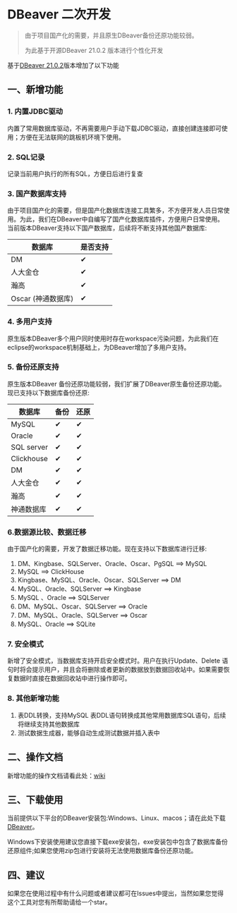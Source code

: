 # DBeaver 二次开发

>  由于项目国产化的需要，并且原生DBeaver备份还原功能较弱。
>
> 为此基于开源DBeaver 21.0.2 版本进行个性化开发

基于[DBeaver 21.0.2](https://github.com/dbeaver/dbeaver)版本增加了以下功能

## 一、新增功能

### 1. 内置JDBC驱动

内置了常用数据库驱动，不再需要用户手动下载JDBC驱动，直接创建连接即可使用；方便在无法联网的跳板机环境下使用。

### 2. SQL记录

记录当前用户执行的所有SQL，方便日后进行复查

### 3. 国产数据库支持

由于项目国产化的需要，但是国产化数据库连接工具繁多，不方便开发人员日常使用。为此，我们在DBeaver中自编写了国产化数据库插件，方便用户日常使用。当前版本DBeaver支持以下国产数据库，后续将不断支持其他国产数据库:

| 数据库             | 是否支持 |
| ------------------ | -------- |
| DM                 | ✔        |
| 人大金仓           | ✔        |
| 瀚高               | ✔        |
| Oscar (神通数据库) | ✔        |


### 4. 多用户支持

原生版本DBeaver多个用户同时使用时存在workspace污染问题，为此我们在eclipse的workspace机制基础上，为DBeaver增加了多用户支持。

### 5.  备份还原支持

原生版本DBeaver 备份还原功能较弱，我们扩展了DBeaver原生备份还原功能。现已支持以下数据库备份还原:

| 数据库     | 备份 | 还原 |
| ---------- | ---- | ---- |
| MySQL      | ✔    | ✔    |
| Oracle     | ✔    | ✔    |
| SQL server | ✔    | ✔    |
| Clickhouse | ✔    | ✔    |
| DM         | ✔    | ✔    |
| 人大金仓   | ✔    | ✔    |
| 瀚高       | ✔    | ✔    |
| 神通数据库 | ✔    | ✔    |

### 6.数据源比较、数据迁移

由于国产化的需要，开发了数据迁移功能。现在支持以下数据库进行迁移:

1. DM、Kingbase、SQLServer、Oracle、Oscar、PgSQL ==> MySQL
2. MySQL ==> ClickHouse
3. Kingbase、MySQL、Oracle、Oscar、SQLServer ==> DM
4. MySQL、Oracle、SQLServer ==> Kingbase
5. MySQL 、Oracle ==> SQLServer
6. DM、MySQL、Oscar、SQLServer ==> Oracle
7. DM、MySQL、Oracle、SQLServer ==> Oscar
8. MySQL、Oracle ==> SQLite

### 7. 安全模式

新增了安全模式，当数据库支持开启安全模式时。用户在执行Update、Delete 语句时将会提示用户，并且会将删除或者更新的数据放到数据回收站中。如果需要恢复数据时直接在数据回收站中进行操作即可。

### 8. 其他新增功能

1. 表DDL转换，支持MySQL 表DDL语句转换成其他常用数据库SQL语句，后续将继续支持其他数据库
2. 测试数据生成器，能够自动生成测试数据并插入表中

## 二、操作文档
新增功能的操作文档请看此处：[wiki](https://github.com/Saorionesan/DBeaver/wiki/DBeaver%E6%93%8D%E4%BD%9C%E6%96%87%E6%A1%A3)

## 三、下载使用
当前提供以下平台的DBeaver安装包:Windows、Linux、macos；请在此处下载[DBeaver](https://github.com/Saorionesan/DBeaver/releases)。

Windows下安装使用建议您直接下载exe安装包，exe安装包中包含了数据库备份还原组件;如果您使用zip包进行安装将无法使用数据库备份还原功能。

## 四、建议
如果您在使用过程中有什么问题或者建议都可在Issues中提出，当然如果您觉得这个工具对您有所帮助请给一个star。
